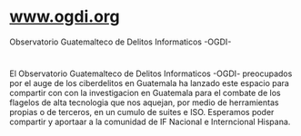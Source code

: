# www.ogdi.org
Observatorio Guatemalteco de Delitos Informaticos -OGDI-
#
El Observatorio Guatemalteco de Delitos Informaticos -OGDI- preocupados por el auge de los ciberdelitos en Guatemala ha lanzado este espacio para compartir con con la investigacion en Guatemala para el combate de los flagelos de alta tecnologia que nos aquejan, por medio de herramientas propias o de terceros, en un cumulo de suites e ISO. Esperamos poder compartir y aportaar a la comunidad de IF Nacional e Interncional Hispana.
